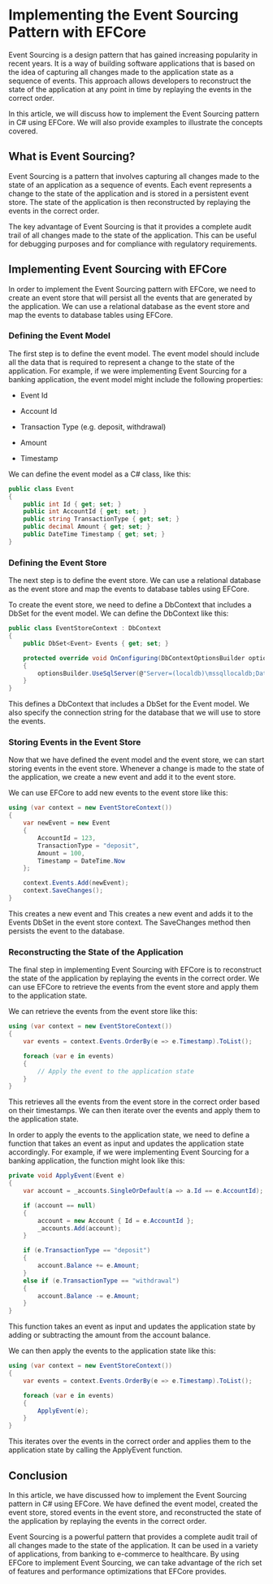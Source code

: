 # Implementing the Event Sourcing Pattern with EFCore

Event Sourcing is a design pattern that has gained increasing popularity in recent years. It is a way of building software applications that is based on the idea of capturing all changes made to the application state as a sequence of events. This approach allows developers to reconstruct the state of the application at any point in time by replaying the events in the correct order.

In this article, we will discuss how to implement the Event Sourcing pattern in C# using EFCore. We will also provide examples to illustrate the concepts covered.

## **What is Event Sourcing?**

Event Sourcing is a pattern that involves capturing all changes made to the state of an application as a sequence of events. Each event represents a change to the state of the application and is stored in a persistent event store. The state of the application is then reconstructed by replaying the events in the correct order.

The key advantage of Event Sourcing is that it provides a complete audit trail of all changes made to the state of the application. This can be useful for debugging purposes and for compliance with regulatory requirements.

## **Implementing Event Sourcing with EFCore**

In order to implement the Event Sourcing pattern with EFCore, we need to create an event store that will persist all the events that are generated by the application. We can use a relational database as the event store and map the events to database tables using EFCore.

### **Defining the Event Model**

The first step is to define the event model. The event model should include all the data that is required to represent a change to the state of the application. For example, if we were implementing Event Sourcing for a banking application, the event model might include the following properties:

* Event Id
    
* Account Id
    
* Transaction Type (e.g. deposit, withdrawal)
    
* Amount
    
* Timestamp
    

We can define the event model as a C# class, like this:

```csharp
public class Event
{
    public int Id { get; set; }
    public int AccountId { get; set; }
    public string TransactionType { get; set; }
    public decimal Amount { get; set; }
    public DateTime Timestamp { get; set; }
}
```

### **Defining the Event Store**

The next step is to define the event store. We can use a relational database as the event store and map the events to database tables using EFCore.

To create the event store, we need to define a DbContext that includes a DbSet for the event model. We can define the DbContext like this:

```csharp
public class EventStoreContext : DbContext
{
    public DbSet<Event> Events { get; set; }

    protected override void OnConfiguring(DbContextOptionsBuilder optionsBuilder)
    {
        optionsBuilder.UseSqlServer(@"Server=(localdb)\mssqllocaldb;Database=EventStore;Trusted_Connection=True;");
    }
}
```

This defines a DbContext that includes a DbSet for the Event model. We also specify the connection string for the database that we will use to store the events.

### **Storing Events in the Event Store**

Now that we have defined the event model and the event store, we can start storing events in the event store. Whenever a change is made to the state of the application, we create a new event and add it to the event store.

We can use EFCore to add new events to the event store like this:

```csharp
using (var context = new EventStoreContext())
{
    var newEvent = new Event
    {
        AccountId = 123,
        TransactionType = "deposit",
        Amount = 100,
        Timestamp = DateTime.Now
    };

    context.Events.Add(newEvent);
    context.SaveChanges();
}
```

This creates a new event and This creates a new event and adds it to the Events DbSet in the event store context. The SaveChanges method then persists the event to the database.

### **Reconstructing the State of the Application**

The final step in implementing Event Sourcing with EFCore is to reconstruct the state of the application by replaying the events in the correct order. We can use EFCore to retrieve the events from the event store and apply them to the application state.

We can retrieve the events from the event store like this:

```csharp
using (var context = new EventStoreContext())
{
    var events = context.Events.OrderBy(e => e.Timestamp).ToList();

    foreach (var e in events)
    {
        // Apply the event to the application state
    }
}
```

This retrieves all the events from the event store in the correct order based on their timestamps. We can then iterate over the events and apply them to the application state.

In order to apply the events to the application state, we need to define a function that takes an event as input and updates the application state accordingly. For example, if we were implementing Event Sourcing for a banking application, the function might look like this:

```csharp
private void ApplyEvent(Event e)
{
    var account = _accounts.SingleOrDefault(a => a.Id == e.AccountId);

    if (account == null)
    {
        account = new Account { Id = e.AccountId };
        _accounts.Add(account);
    }

    if (e.TransactionType == "deposit")
    {
        account.Balance += e.Amount;
    }
    else if (e.TransactionType == "withdrawal")
    {
        account.Balance -= e.Amount;
    }
}
```

This function takes an event as input and updates the application state by adding or subtracting the amount from the account balance.

We can then apply the events to the application state like this:

```csharp
using (var context = new EventStoreContext())
{
    var events = context.Events.OrderBy(e => e.Timestamp).ToList();

    foreach (var e in events)
    {
        ApplyEvent(e);
    }
}
```

This iterates over the events in the correct order and applies them to the application state by calling the ApplyEvent function.

## **Conclusion**

In this article, we have discussed how to implement the Event Sourcing pattern in C# using EFCore. We have defined the event model, created the event store, stored events in the event store, and reconstructed the state of the application by replaying the events in the correct order.

Event Sourcing is a powerful pattern that provides a complete audit trail of all changes made to the state of the application. It can be used in a variety of applications, from banking to e-commerce to healthcare. By using EFCore to implement Event Sourcing, we can take advantage of the rich set of features and performance optimizations that EFCore provides.